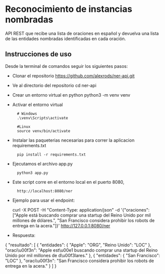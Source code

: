 # Reconocimiento de instancias nombradas

API REST que recibe una lista de oraciones en español y devuelva una lista de las entidades nombradas identificadas en cada oración.

## Instrucciones de uso
Desde la terminal de comandos seguir los siguientes pasos:


* Clonar el repositorio
		https://github.com/alexrods/ner-api.git  

* Ve al directorio del repositorio
		cd ner-api

* Crear un entorno virtual en python
		python3 -m venv venv

* Activar el entorno virtual 
		
		# Windows
		.\venv\Scripts\activate
		
		#Linux
		source venv/bin/activate

* Instalar las paqueterias necesarias para correr la aplicacion requirements.txt
		
		pip install -r requirements.txt

* Ejecutamos el archivo app.py

		python3 app.py

* Este script corre en el entorno local en el puerto 8080,

		http://localhost:8080/ner

* Ejemplo para usar el endpoint:

	curl -X POST -H "Content-Type: application/json" -d '{"oraciones":["Apple está buscando comprar una startup del Reino Unido por mil millones de dólares.", "San Francisco considera prohibir los robots de entrega en la acera."]}' http://127.0.0.1:8080/ner

* Respuesta:

{
  "resultado": [
    {
      "entidades": {
        "Apple": "ORG",
        "Reino Unido": "LOC"
      },
      "oraci\u00f3n": "Apple est\u00e1 buscando comprar una startup del Reino Unido por mil millones de d\u00f3lares."
    },
    {
      "entidades": {
        "San Francisco": "LOC"
      },
      "oraci\u00f3n": "San Francisco considera prohibir los robots de entrega en la acera."
    }
  ]
}